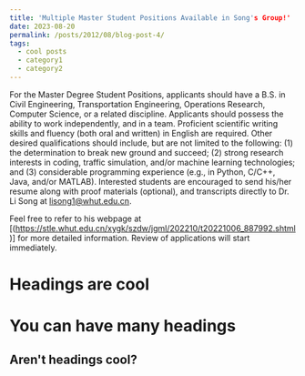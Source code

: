```yaml
---
title: 'Multiple Master Student Positions Available in Song's Group!'
date: 2023-08-20
permalink: /posts/2012/08/blog-post-4/
tags:
  - cool posts
  - category1
  - category2
---
```


For the Master Degree Student Positions, applicants should have a B.S. in Civil Engineering, Transportation Engineering, Operations Research, Computer Science, or a related discipline. Applicants should possess the ability to work independently, and in a team. Proficient scientific writing skills and fluency (both oral and written) in English are required. Other desired qualifications should include, but are not limited to the following: (1) the determination to break new ground and succeed; (2) strong research interests in coding, traffic simulation, and/or machine learning technologies; and (3) considerable programming experience (e.g., in Python, C/C++, Java, and/or MATLAB). Interested students are encouraged to send his/her resume along with proof materials (optional), and transcripts directly to Dr. Li Song at lisong1@whut.edu.cn. 

Feel free to refer to his webpage at [(https://stle.whut.edu.cn/xygk/szdw/jgml/202210/t20221006_887992.shtml)] for more detailed information. Review of applications will start immediately.

Headings are cool
======

You can have many headings
======

Aren't headings cool?
------
